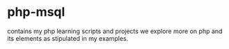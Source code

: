 # php-msql
contains my php learning scripts and projects
we explore more on php and its elements as stipulated in my examples.
